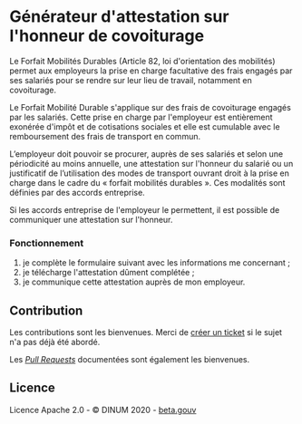 # Générateur d'attestation sur l'honneur de covoiturage

Le Forfait Mobilités Durables (Article 82, loi d'orientation des mobilités) permet aux employeurs la prise en charge facultative des frais engagés par ses salariés pour se rendre sur leur lieu de travail, notamment en covoiturage.

Le Forfait Mobilité Durable s'applique sur des frais de covoiturage engagés par les salariés. Cette prise en charge par l'employeur est entièrement exonérée d'impôt et de cotisations sociales et elle est cumulable avec le remboursement des frais de transport en commun.

L’employeur doit pouvoir se procurer, auprès de ses salariés et selon une périodicité au moins annuelle, une attestation sur l'honneur du salarié ou un justificatif de l’utilisation des modes de transport ouvrant droit à la prise en charge dans le cadre du « forfait mobilités durables ». Ces modalités sont définies par des accords entreprise.

Si les accords entreprise de l'employeur le permettent, il est possible de communiquer une attestation sur l'honneur.

### Fonctionnement

1. je complète le formulaire suivant avec les informations me concernant ;
2. je télécharge l'attestation dûment complétée ;
3. je communique cette attestation auprès de mon employeur.

## Contribution

Les contributions sont les bienvenues. Merci de [créer un ticket](/issues) si le sujet n'a pas déjà été abordé.

Les [_Pull Requests_](/pulls) documentées sont également les bienvenues.

## Licence

Licence Apache 2.0 - © DINUM 2020 - [beta.gouv](https://beta.gouv.fr)
